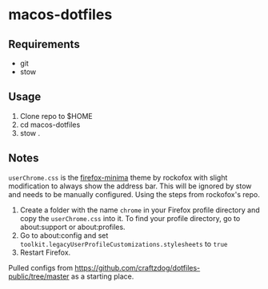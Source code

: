 # macos-dotfiles
## Requirements
- git
- stow

## Usage
1. Clone repo to $HOME
2. cd macos-dotfiles
3. stow .

## Notes
`userChrome.css` is the [firefox-minima](https://github.com/rockofox/firefox-minima) theme by rockofox with slight modification to always show the address bar.
This will be ignored by stow and needs to be manually configured. Using the steps from rockofox's repo.
1. Create a folder with the name `chrome` in your Firefox profile directory and copy the `userChrome.css` into it. To find your profile directory, go to about:support or about:profiles.
2. Go to about:config and set `toolkit.legacyUserProfileCustomizations.stylesheets` to `true`
3. Restart Firefox.

Pulled configs from https://github.com/craftzdog/dotfiles-public/tree/master as a starting place.
